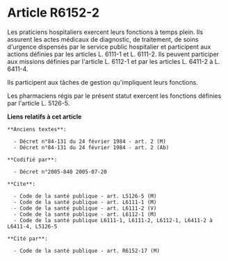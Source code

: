 # Article R6152-2

Les praticiens hospitaliers exercent leurs fonctions à temps plein. Ils assurent les actes médicaux de diagnostic, de
traitement, de soins d'urgence dispensés par le service public hospitalier et participent aux actions définies par les
articles L. 6111-1 et L. 6111-2. Ils peuvent participer aux missions définies par l'article L. 6112-1 et par les articles L.
6411-2 à L. 6411-4.

Ils participent aux tâches de gestion qu'impliquent leurs fonctions.

Les pharmaciens régis par le présent statut exercent les fonctions définies par l'article L. 5126-5.

**Liens relatifs à cet article**

	**Anciens textes**:

	  - Décret n°84-131 du 24 février 1984 - art. 2 (M)
	  - Décret n°84-131 du 24 février 1984 - art. 2 (Ab)

	**Codifié par**:

	  - Décret n°2005-840 2005-07-20

	**Cite**:

	  - Code de la santé publique - art. L5126-5 (M)
	  - Code de la santé publique - art. L6111-1 (M)
	  - Code de la santé publique - art. L6111-2 (V)
	  - Code de la santé publique - art. L6112-1 (M)
	  - Code de la santé publique L6111-1, L6111-2, L6112-1, L6411-2 à L6411-4, L5126-5

	**Cité par**:

	  - Code de la santé publique - art. R6152-17 (M)
